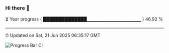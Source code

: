 ### Hi there 👋

⏳ Year progress { ██████████████▁▁▁▁▁▁▁▁▁▁▁▁▁▁▁▁ } 46.92 %

---

⏰ Updated on Sat, 21 Jun 2025 06:35:17 GMT

![Progress Bar CI](https://github.com/DhruviPatel157/GitHub-Actions-Demo/workflows/Progress%20Bar%20CI/badge.svg)
